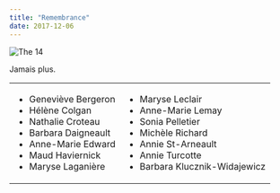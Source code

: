 ```yaml
---
title: "Remembrance"
date: 2017-12-06
---
```

<p>
  <img src="@root/files/2016/12/montreal.jpg" alt="The 14" class="centered">
</p>
<p>
  Jamais plus.
</p>
<table class="centered">
<tbody>
<tr>
<td>
<ul>
  <li>Geneviève Bergeron</li>
  <li>Hélène Colgan</li>
  <li>Nathalie Croteau</li>
  <li>Barbara Daigneault</li>
  <li>Anne-Marie Edward</li>
  <li>Maud Haviernick</li>
  <li>Maryse Laganière</li>
</ul>
</td>
<td>
<ul>
  <li>Maryse Leclair</li>
  <li>Anne-Marie Lemay</li>
  <li>Sonia Pelletier</li>
  <li>Michèle Richard</li>
  <li>Annie St-Arneault</li>
  <li>Annie Turcotte</li>
  <li>Barbara Klucznik-Widajewicz</li>
</ul>
</td>
</tr>
</tbody></table>
